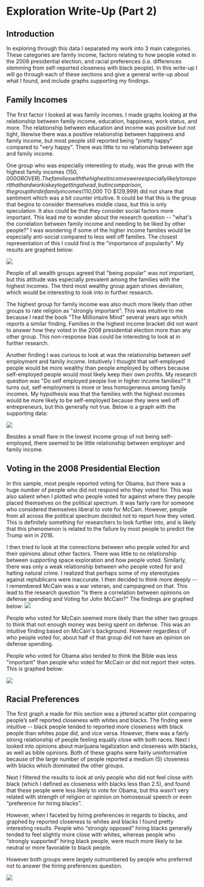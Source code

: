 Exploration Write-Up (Part 2)
================

Introduction
------------

In exploring through this data I separated my work into 3 main categories. These categories are family income, factors relating to how people voted in the 2008 presidential election, and racial preferences (i.e. differences stemming from self-reported closeness with black people). In this write-up I will go through each of these sections and give a general write-up about what I found, and include graphs supporting my findings.

Family Incomes
--------------

The first factor I looked at was family incomes. I made graphs looking at the relationship between family income, education, happiness, work status, and more. The relationship between education and income was positive but not tight, likewise there was a positive relationship between happiness and family income, but most people still reported being "pretty happy" compared to "very happy". There was little to no relationship between age and family income.

One group who was especially interesting to study, was the group with the highest family incomes ($150,000 OR OVER). The families with the highest incomes were especially likely to report that hard work is key to getting ahead, but in comparison, the group third in family incomes ($110,000 TO $129,999) did not share that sentiment which was a bit counter intuitive. It could be that this is the group that begins to consider themselves middle class, but this is only speculation. It also could be that they consider social factors more important. This lead me to wonder about the research question -- "what's the correlation between family income and needing to be liked by other people?" I was wondering if some of the higher income families would be especially anti-social compared to less well off families. The closest representation of this I could find is the "importance of popularity". My results are graphed below:

![](Exploration_Writeup_files/figure-markdown_github-ascii_identifiers/unnamed-chunk-2-1.png)

People of all wealth groups agreed that "being popular" was not important, but this attitude was especially prevalent among the families with the highest incomes. The third most wealthy group again shows deviation, which would be interesting to look into in further research.

The highest group for family income was also much more likely than other groups to rate religion as "strongly important". This was intuitive to me because I read the book "The Millionaire Mind" several years ago which reports a similar finding. Families in the highest income bracket did not want to answer how they voted in the 2008 presidential election more than any other group. This non-response bias could be interesting to look at in further research.

Another finding I was curious to look at was the relationship between self employment and family income. Intuitively I thought that self-employed people would be more wealthy than people employed by others because self-employed people would most likely keep their own profits. My research question was "Do self employed people live in higher income families?" It turns out, self-employment is more or less homogeneous among family incomes. My hypothesis was that the families with the highest incomes would be more likely to be self-employed because they were well off entrepreneurs, but this generally not true. Below is a graph with the supporting data:

![](Exploration_Writeup_files/figure-markdown_github-ascii_identifiers/unnamed-chunk-3-1.png)

Besides a small flare in the lowest income group of not being self-employed, there seemed to be little relationship between employer and family income.

Voting in the 2008 Presidential Election
----------------------------------------

In this sample, most people reported voting for Obama, but there was a huge number of people who did not respond who they voted for. This was also salient when I plotted who people voted for against where they people placed themselves on the political spectrum. It was fairly rare for someone who considered themselves liberal to vote for McCain. However, people from all across the political spectrum decided not to report how they voted. This is definitely something for researchers to look further into, and is likely that this phenomenon is related to the failure by most people to predict the Trump win in 2016.

I then tried to look at the connections between who people voted for and their opinions about other factors. There was little to no relationship between supporting space exploration and how people voted. Similarly, there was only a weak relationship between who people voted for and halting natural crime. I realized that perhaps some of my stereotypes against replublicans were inaccurate. I then decided to think more deeply -- I remembered McCain was a war veteran, and campaigned on that. This lead to the research question "Is there a correlation between opinions on defense spending and Voting for John McCain?" The findings are graphed below: ![](Exploration_Writeup_files/figure-markdown_github-ascii_identifiers/unnamed-chunk-4-1.png)

People who voted for McCain seemed more likely than the other two groups to think that not enough money was being spent on defense. This was an intuitive finding based on McCain's background. However regardless of who people voted for, about half of that group did not have an opinion on defense spending.

People who voted for Obama also tended to think the Bible was less "important" than people who voted for McCain or did not report their votes. This is graphed below:

![](Exploration_Writeup_files/figure-markdown_github-ascii_identifiers/unnamed-chunk-5-1.png)

Racial Preferences
------------------

The first graph a made for this section was a jittered scatter plot comparing people’s self reported closeness with whites and blacks. The finding were intuitive -- black people tended to reported more closeness with black people than whites pope did, and vice versa. However, there was a fairly strong relationship of people feeling equally close with both races. Next I looked into opinions about marijuana legalization and closeness with blacks, as well as bible opinions. Both of these graphs were fairly uninformative because of the large number of people reported a medium (5) closeness with blacks which dominated the other groups.

Next I filtered the results to look at only people who did not feel close with black (which I defined as closeness with blacks less than 2.5), and found that these people were less likely to vote for Obama, but this wasn’t very related with strength of religion or opinion on homosexual speech or even “preference for hiring blacks”.

However, when I faceted by hiring preferences in regards to blacks, and graphed by reported closeness to whites and blacks I found pretty interesting results. People who “strongly opposed” hiring blacks generally tended to feel slightly more close with whites, whereas people who “strongly supported” hiring black people, were much more likely to be neutral or more favorable to black people.

However both groups were largely outnumbered by people who preferred not to answer the hiring preferences question.

![](Exploration_Writeup_files/figure-markdown_github-ascii_identifiers/unnamed-chunk-6-1.png)
